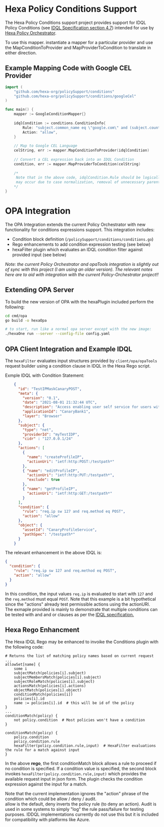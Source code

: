 # Hexa Policy Conditions Support

The Hexa Policy Conditions support project provides support for IDQL Policy Conditions (see 
[IDQL Specification section 4.7](https://github.com/hexa-org/policy/blob/main/specs/IDQL-core-specification.md#47-condition)) 
intended for use by [Hexa Policy Orchestrator](https://github.com/hexa-org/policy-orchestrator).

To use this mapper. instantiate a mapper for a particular provider and use the MapConditionToProvider and
MapProviderToCondition to translate in either direction.

## Example Mapping Code with Google CEL Provider

```go
import (
	"github.com/hexa-org/policySupport/conditions"
    "github.com/hexa-org/policySupport/conditions/googleCel"
)

func main() {
	mapper := GoogleConditionMapper{}
	
	idqlCondition := conditions.ConditionInfo{
		Rule: "subject.common_name eq \"google.com\" and (subject.country_code eq \"US\" or subject.country_code eq \"IR\")",
		Action: "allow",
    }
	
	// Map to Google CEL Language
	celString, err := mapper.MapConditionToProvider(idqlCondition)
	
	// Convert a CEL expression back into an IDQL Condition
	condition, err := mapper.MapProviderToCondition(celString)
	
	/*
	 Note that in the above code, idqlCondition.Rule should be logically equivalent to condition.Rule. Some differences
	 may occur due to case normalization, removal of unnecessary parentheses, etc.
	*/
}
```

# OPA Integration

The OPA Integration extends the current Policy Orchestrator with new functionality for conditions expressions
support. This integration includes:
* Condition block definition (`/policySupport/conditions/conditions.go`)
* Rego enhancements to add condition expression testing (see below)
* hexaFilter plugin which evaluates an IDQL condition filter against provided input (see below)

_Note:  the current Policy Orchestrator and opaTools integration is slightly out of sync with this project (I am using an 
older version).  The relevant notes here are to aid with integration with the current Policy-Orchestrator project!!_

## Extending OPA Server
To build the new version of OPA with the hexaPlugin included perform the following:
```bash
cd cmd/opa
go build -o hexaOpa

# to start, run like a normal opa server except with the new image:
./hexaOne run --server --config-file config.yaml
```

## OPA Client Integration and Example IDQL
The `hexaFilter` evaluates input structures provided by `client/opa/opaTools` request builder using
a condition clause in IDQL in the Hexa Rego script.  

Exmple IDQL with Condition Statement:
```json
    {
      "id": "TestIPMaskCanaryPOST",
      "meta": {
        "version": "0.1",
        "date": "2021-08-01 21:32:44 UTC",
        "description": "Access enabling user self service for users with role",
        "applicationId": "CanaryBank1",
        "layer": "Browser"
      },
      "subject": {
        "type": "net",
        "providerId": "myTestIDP",
        "cidr" : "127.0.0.1/24"
      },
      "actions": [
        {
          "name": "createProfileIP",
          "actionUri": "ietf:http:POST:/testpath*"
        },
        { "name": "editProfileIP",
          "actionUri": "ietf:http:PUT:/testpath*",
          "exclude": true
        },
        { "name": "getProfileIP",
          "actionUri": "ietf:http:GET:/testpath*"
        }
      ],
      "condition": {
        "rule": "req.ip sw 127 and req.method eq POST",
        "action": "allow"
      },
      "object": {
        "assetId": "CanaryProfileService",
        "pathSpec": "/testpath*"
      }
    }
```

The relevant enhancement in the above IDQL is:
```json
{
  "condition": {
    "rule": "req.ip sw 127 and req.method eq POST",
    "action": "allow"
  }
}
```
In this condition, the input values `req.ip` is evaluated to start with `127` and the `req.method` must equal `POST`.
Note that this example is a bit hypothetical since the "actions" already test permissible actions using the actionURI. The exmaple
provided is mainly to demonstrate that multiple conditions can be tested with and and or clauses as per the 
[IDQL specification.](https://github.com/hexa-org/policy/blob/main/specs/IDQL-core-specification.md)

## Hexa Rego Enhancment
The Hexa IDQL Rego may be enhanced to invoike the Conditions plugin with the following code:
```rego
# Returns the list of matching policy names based on current request
...
allowSet[name] {
    some i
    subjectMatch(policies[i].subject)
    subjectMembersMatch(policies[i].subject)
    subjectRoleMatch(policies[i].subject)
    actionsMatch(policies[i].actions)
    objectMatch(policies[i].object)
    conditionMatch(policies[i])
    policies[i].id
    name := policies[i].id  # this will be id of the policy
}
...
conditionMatch(policy) {
    not policy.condition  # Most policies won't have a condition
}

conditionMatch(policy) {
    policy.condition
    policy.condition.rule
    hexaFilter(policy.condition.rule,input)  # HexaFilter evaluations the rule for a match against input
}
```

In the above **rego**, the first conditionMatch block allows a rule to proceed if no condition is specified. If a condition value is 
specified, the second block invokes `hexaFilter(policy.condition.rule,input)`  which provides
the available request input in json form. The plugin checks the condition expression against the input for a match.

Note that the current implementation ignores the "action" phrase of the condition which could be allow / deny / audit.  
allow is the default, deny inverts the policy rule (to deny an action). Audit is used in some systems to simply "log" the rule pass/failure
for testing purposes.  IDDQL implementations currently do not use this but it is included for compatibility with platforms like Azure.


